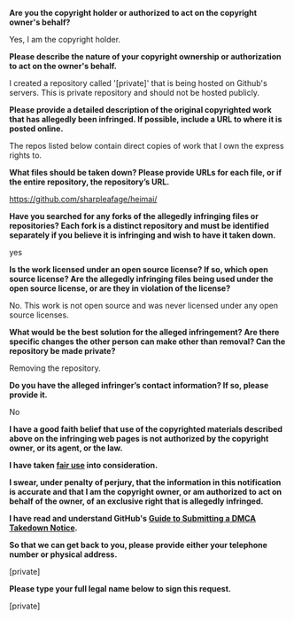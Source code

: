 **Are you the copyright holder or authorized to act on the copyright owner's behalf?**

Yes, I am the copyright holder.

**Please describe the nature of your copyright ownership or authorization to act on the owner's behalf.**

I created a repository called '[private]' that is being hosted on Github's servers. This is private repository and should not be hosted publicly.

**Please provide a detailed description of the original copyrighted work that has allegedly been infringed. If possible, include a URL to where it is posted online.**

The repos listed below contain direct copies of work that I own the express rights to.

**What files should be taken down? Please provide URLs for each file, or if the entire repository, the repository’s URL.**

https://github.com/sharpleafage/heimai/

**Have you searched for any forks of the allegedly infringing files or repositories? Each fork is a distinct repository and must be identified separately if you believe it is infringing and wish to have it taken down.**

yes

**Is the work licensed under an open source license? If so, which open source license? Are the allegedly infringing files being used under the open source license, or are they in violation of the license?**

No. This work is not open source and was never licensed under any open source licenses.

**What would be the best solution for the alleged infringement? Are there specific changes the other person can make other than removal? Can the repository be made private?**

Removing the repository.

**Do you have the alleged infringer’s contact information? If so, please provide it.**

No

**I have a good faith belief that use of the copyrighted materials described above on the infringing web pages is not authorized by the copyright owner, or its agent, or the law.**

**I have taken <a href="https://www.lumendatabase.org/topics/22">fair use</a> into consideration.**

**I swear, under penalty of perjury, that the information in this notification is accurate and that I am the copyright owner, or am authorized to act on behalf of the owner, of an exclusive right that is allegedly infringed.**

**I have read and understand GitHub's <a href="https://help.github.com/articles/guide-to-submitting-a-dmca-takedown-notice/">Guide to Submitting a DMCA Takedown Notice</a>.**

**So that we can get back to you, please provide either your telephone number or physical address.**

[private]  

**Please type your full legal name below to sign this request.**

[private]  
